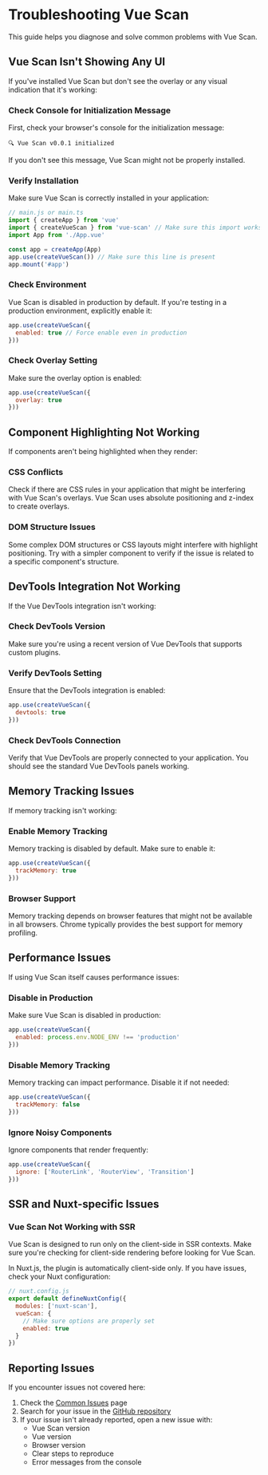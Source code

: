 # Troubleshooting Vue Scan

This guide helps you diagnose and solve common problems with Vue Scan.

## Vue Scan Isn't Showing Any UI

If you've installed Vue Scan but don't see the overlay or any visual indication that it's working:

### Check Console for Initialization Message

First, check your browser's console for the initialization message:

```
🔍 Vue Scan v0.0.1 initialized
```

If you don't see this message, Vue Scan might not be properly installed.

### Verify Installation

Make sure Vue Scan is correctly installed in your application:

```js
// main.js or main.ts
import { createApp } from 'vue'
import { createVueScan } from 'vue-scan' // Make sure this import works
import App from './App.vue'

const app = createApp(App)
app.use(createVueScan()) // Make sure this line is present
app.mount('#app')
```

### Check Environment

Vue Scan is disabled in production by default. If you're testing in a production environment, explicitly enable it:

```js
app.use(createVueScan({
  enabled: true // Force enable even in production
}))
```

### Check Overlay Setting

Make sure the overlay option is enabled:

```js
app.use(createVueScan({
  overlay: true
}))
```

## Component Highlighting Not Working

If components aren't being highlighted when they render:

### CSS Conflicts

Check if there are CSS rules in your application that might be interfering with Vue Scan's overlays. Vue Scan uses absolute positioning and z-index to create overlays.

### DOM Structure Issues

Some complex DOM structures or CSS layouts might interfere with highlight positioning. Try with a simpler component to verify if the issue is related to a specific component's structure.

## DevTools Integration Not Working

If the Vue DevTools integration isn't working:

### Check DevTools Version

Make sure you're using a recent version of Vue DevTools that supports custom plugins.

### Verify DevTools Setting

Ensure that the DevTools integration is enabled:

```js
app.use(createVueScan({
  devtools: true
}))
```

### Check DevTools Connection

Verify that Vue DevTools are properly connected to your application. You should see the standard Vue DevTools panels working.

## Memory Tracking Issues

If memory tracking isn't working:

### Enable Memory Tracking

Memory tracking is disabled by default. Make sure to enable it:

```js
app.use(createVueScan({
  trackMemory: true
}))
```

### Browser Support

Memory tracking depends on browser features that might not be available in all browsers. Chrome typically provides the best support for memory profiling.

## Performance Issues

If using Vue Scan itself causes performance issues:

### Disable in Production

Make sure Vue Scan is disabled in production:

```js
app.use(createVueScan({
  enabled: process.env.NODE_ENV !== 'production'
}))
```

### Disable Memory Tracking

Memory tracking can impact performance. Disable it if not needed:

```js
app.use(createVueScan({
  trackMemory: false
}))
```

### Ignore Noisy Components

Ignore components that render frequently:

```js
app.use(createVueScan({
  ignore: ['RouterLink', 'RouterView', 'Transition']
}))
```

## SSR and Nuxt-specific Issues

### Vue Scan Not Working with SSR

Vue Scan is designed to run only on the client-side in SSR contexts. Make sure you're checking for client-side rendering before looking for Vue Scan.

In Nuxt.js, the plugin is automatically client-side only. If you have issues, check your Nuxt configuration:

```js
// nuxt.config.js
export default defineNuxtConfig({
  modules: ['nuxt-scan'],
  vueScan: {
    // Make sure options are properly set
    enabled: true
  }
})
```

## Reporting Issues

If you encounter issues not covered here:

1. Check the [Common Issues](./common-issues.md) page
2. Search for your issue in the [GitHub repository](https://github.com/Vicula/vue-scan/issues)
3. If your issue isn't already reported, open a new issue with:
   - Vue Scan version
   - Vue version
   - Browser version
   - Clear steps to reproduce
   - Error messages from the console 